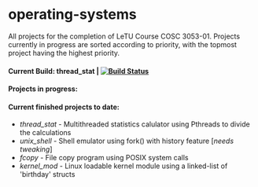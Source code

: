 # operating-systems
All projects for the completion of LeTU Course COSC 3053-01. Projects currently in progress are sorted according to priority, with the topmost project having the highest priority.

#### Current Build: thread_stat | [![Build Status](https://travis-ci.org/therealartifex/operating-systems.svg?branch=master)](https://travis-ci.org/therealartifex/operating-systems)

#### Projects in progress:


#### Current finished projects to date:
- _thread_stat_ - Multithreaded statistics calulator using Pthreads to divide the calculations
- _unix_shell_ - Shell emulator using fork() with history feature [_needs tweaking_]
- _fcopy_ - File copy program using POSIX system calls
- _kernel_mod_ - Linux loadable kernel module using a linked-list of 'birthday' structs
